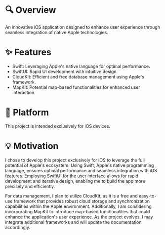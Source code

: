 # 🔍 Overview
An innovative iOS application designed to enhance user experience through seamless integration of native Apple technologies.

# ✨ Features
- Swift: Leveraging Apple's native language for optimal performance.
- SwiftUI: Rapid UI development with intuitive design.
- CloudKit: Efficient and free database management using Apple's framework.
- MapKit: Potential map-based functionalities for enhanced user interaction.

# 📱 Platform
This project is intended exclusively for iOS devices.

# 💡 Motivation
I chose to develop this project exclusively for iOS to leverage the full potential of Apple's ecosystem. Using Swift, Apple's native programming language, ensures optimal performance and seamless integration with iOS features. Employing SwiftUI for the user interface allows for rapid development and iterative design, enabling me to build the app more precisely and efficiently.

For data management, I plan to utilize CloudKit, as it is a free and easy-to-use framework that provides robust cloud storage and synchronization capabilities within the Apple environment. Additionally, I am considering incorporating MapKit to introduce map-based functionalities that could enhance the application's user experience. As the project evolves, I may integrate additional frameworks and will update the documentation accordingly.
